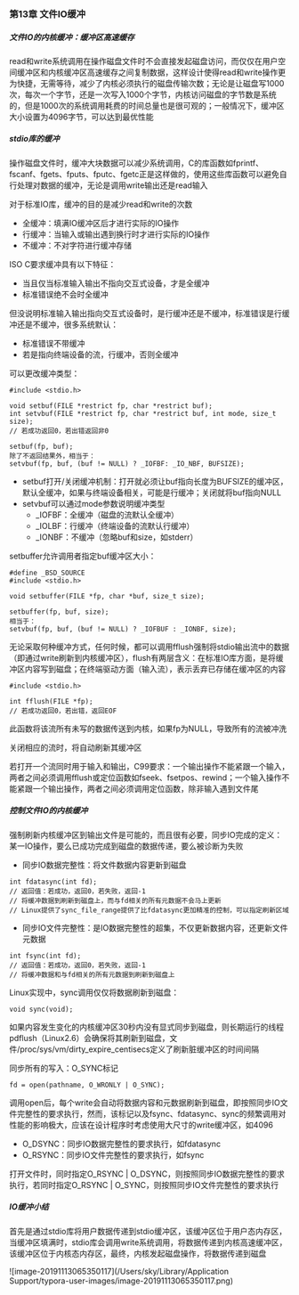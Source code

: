 ### 第13章 文件IO缓冲

##### 文件IO的内核缓冲：缓冲区高速缓存

read和write系统调用在操作磁盘文件时不会直接发起磁盘访问，而仅仅在用户空间缓冲区和内核缓冲区高速缓存之间复制数据，这样设计使得read和write操作更为快捷，无需等待，减少了内核必须执行的磁盘传输次数；无论是让磁盘写1000次，每次一个字节，还是一次写入1000个字节，内核访问磁盘的字节数是系统的，但是1000次的系统调用耗费的时间总量也是很可观的；一般情况下，缓冲区大小设置为4096字节，可以达到最优性能

##### stdio库的缓冲

操作磁盘文件时，缓冲大块数据可以减少系统调用，C的库函数如fprintf、fscanf、fgets、fputs、fputc、fgetc正是这样做的，使用这些库函数可以避免自行处理对数据的缓冲，无论是调用write输出还是read输入

对于标准IO库，缓冲的目的是减少read和write的次数

- 全缓冲：填满IO缓冲区后才进行实际的IO操作
- 行缓冲：当输入或输出遇到换行时才进行实际的IO操作
- 不缓冲：不对字符进行缓冲存储

ISO C要求缓冲具有以下特征：

- 当且仅当标准输入输出不指向交互式设备，才是全缓冲
- 标准错误绝不会时全缓冲

但没说明标准输入输出指向交互式设备时，是行缓冲还是不缓冲，标准错误是行缓冲还是不缓冲，很多系统默认：

- 标准错误不带缓冲
- 若是指向终端设备的流，行缓冲，否则全缓冲

可以更改缓冲类型：

```
#include <stdio.h>

void setbuf(FILE *restrict fp, char *restrict buf);
int setvbuf(FILE *restrict fp, char *restrict buf, int mode, size_t size);
// 若成功返回0，若出错返回非0

setbuf(fp, buf);
除了不返回结果外，相当于：
setvbuf(fp, buf, (buf != NULL) ? _IOFBF: _IO_NBF, BUFSIZE);
```

- setbuf打开/关闭缓冲机制：打开就必须让buf指向长度为BUFSIZE的缓冲区，默认全缓冲，如果与终端设备相关，可能是行缓冲；关闭就将buf指向NULL
- setvbuf可以通过mode参数说明缓冲类型
  - _IOFBF：全缓冲（磁盘的流默认全缓冲）
  - _IOLBF：行缓冲（终端设备的流默认行缓冲）
  - _IONBF：不缓冲（忽略buf和size，如stderr）

setbuffer允许调用者指定buf缓冲区大小：

```
#define _BSD_SOURCE
#include <stdio.h>

void setbuffer(FILE *fp, char *buf, size_t size);

setbuffer(fp, buf, size);
相当于：
setvbuf(fp, buf, (buf != NULL) ? _IOFBUF : _IONBF, size);
```

无论采取何种缓冲方式，任何时候，都可以调用fflush强制将stdio输出流中的数据（即通过write刷新到内核缓冲区），flush有两层含义：在标准IO库方面，是将缓冲区内容写到磁盘；在终端驱动方面（输入流），表示丢弃已存储在缓冲区的内容

```
#include <stdio.h>

int fflush(FILE *fp);
// 若成功返回0，若出错，返回EOF
```

此函数将该流所有未写的数据传送到内核，如果fp为NULL，导致所有的流被冲洗

关闭相应的流时，将自动刷新其缓冲区

若打开一个流同时用于输入和输出，C99要求：一个输出操作不能紧跟一个输入，两者之间必须调用fflush或定位函数如fseek、fsetpos、rewind；一个输入操作不能紧跟一个输出操作，两者之间必须调用定位函数，除非输入遇到文件尾

##### 控制文件IO的内核缓冲

强制刷新内核缓冲区到输出文件是可能的，而且很有必要，同步IO完成的定义：某一IO操作，要么已成功完成到磁盘的数据传递，要么被诊断为失败

* 同步IO数据完整性：将文件数据内容更新到磁盘

```
int fdatasync(int fd);
// 返回值：若成功，返回0，若失败，返回-1
// 将缓冲数据到刷新到磁盘上，而与fd相关的所有元数据不会马上更新
// Linux提供了sync_file_range提供了比fdatasync更加精准的控制，可以指定刷新区域
```

* 同步IO文件完整性：是IO数据完整性的超集，不仅更新数据内容，还更新文件元数据

```
int fsync(int fd);
// 返回值：若成功，返回0，若失败，返回-1
// 将缓冲数据和与fd相关的所有元数据到刷新到磁盘上
```

Linux实现中，sync调用仅仅将数据刷新到磁盘：

```
void sync(void);
```

如果内容发生变化的内核缓冲区30秒内没有显式同步到磁盘，则长期运行的线程pdflush（Linux2.6）会确保将其刷新到磁盘，文件/proc/sys/vm/dirty_expire_centisecs定义了刷新脏缓冲区的时间间隔

同步所有的写入：O_SYNC标记

```
fd = open(pathname, O_WRONLY | O_SYNC);
```

调用open后，每个write会自动将数据内容和元数据刷新到磁盘，即按照同步IO文件完整性的要求执行，然而，该标记以及fsync、fdatasync、sync的频繁调用对性能的影响极大，应该在设计程序时考虑使用大尺寸的write缓冲区，如4096

* O_DSYNC：同步IO数据完整性的要求执行，如fdatasync
* O_RSYNC：同步IO文件完整性的要求执行，如fsync

打开文件时，同时指定O_RSYNC | O_DSYNC，则按照同步IO数据完整性的要求执行，若同时指定O_RSYNC | O_SYNC，则按照同步IO文件完整性的要求执行

##### IO缓冲小结

首先是通过stdio库将用户数据传递到stdio缓冲区，该缓冲区位于用户态内存区，当缓冲区填满时，stdio库会调用write系统调用，将数据传递到内核高速缓冲区，该缓冲区位于内核态内存区，最终，内核发起磁盘操作，将数据传递到磁盘

![image-20191113065350117](/Users/sky/Library/Application Support/typora-user-images/image-20191113065350117.png)

